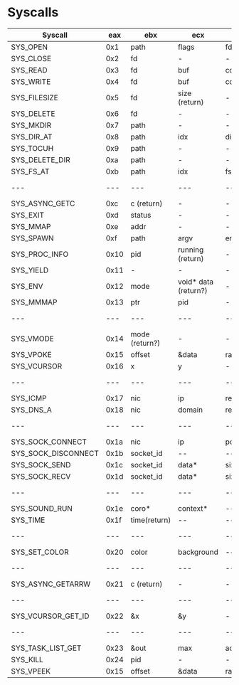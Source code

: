 # Syscalls

| Syscall | eax | ebx | ecx | edx | esi | edi |
|---------|-----|-----|-----|-----|-----|-----|
| SYS_OPEN | 0x1 | path | flags | fd (return) | - | - |
| SYS_CLOSE | 0x2 | fd | - | - | - | - | - |
| SYS_READ | 0x3 | fd | buf | count | offset | - |
| SYS_WRITE | 0x4 | fd | buf | count | offset | - |
| SYS_FILESIZE | 0x5 | fd | size (return) | - | - | - | - |
| SYS_DELETE | 0x6 | fd | - | - | - | - | - |
| SYS_MKDIR | 0x7 | path | - | - | - | - | - |
| SYS_DIR_AT | 0x8 | path | idx | dir_t* | - | - | - |
| SYS_TOCUH | 0x9 | path | - | - | - | - | - |
| SYS_DELETE_DIR | 0xa | path | - | - | - | - | - |
| SYS_FS_AT | 0xb | path | idx | fs_t* | - | - | - |
| --- | --- | --- | --- | --- | --- | --- | --- |
| SYS_ASYNC_GETC | 0xc | c (return) | - | - | - | - | - |
| SYS_EXIT | 0xd | status | - | - | - | - | - |
| SYS_MMAP | 0xe | addr | - | - | - | - | - |
| SYS_SPAWN | 0xf | path | argv | envp | pid (return) | - | - |
| SYS_PROC_INFO | 0x10 | pid | running (return) | - | - | - | - | - |
| SYS_YIELD | 0x11 | - | - | - | - | - | - |
| SYS_ENV | 0x12 | mode | void* data (return?) | - | - | - | - | - |
| SYS_MMMAP | 0x13 | ptr | pid | - | - | - |
| --- | --- | --- | --- | --- | --- | --- | --- |
| SYS_VMODE | 0x14 | mode (return?) | - | - | - | - | - |
| SYS_VPOKE | 0x15 | offset | &data | range | - | - | - |
| SYS_VCURSOR | 0x16 | x | y | - |  - | - | - |
| --- | --- | --- | --- | --- | --- | --- | --- |
| SYS_ICMP | 0x17 | nic | ip | result(return) | -- | -- |
| SYS_DNS_A | 0x18 | nic | domain | result(return) | -- | -- |
| --- | --- | --- | --- | --- | --- | --- | --- |
| SYS_SOCK_CONNECT | 0x1a | nic | ip | port | socket_type/socket_id(return) | -- |
| SYS_SOCK_DISCONNECT | 0x1b | socket_id | -- | -- | -- | -- |
| SYS_SOCK_SEND | 0x1c | socket_id | data* | size | -- | -- |
| SYS_SOCK_RECV | 0x1d | socket_id | data* | size | bytes(return) | -- |
| --- | --- | --- | --- | --- | --- | --- | --- |
| SYS_SOUND_RUN | 0x1e | coro* | context* | -- | -- | -- |
| SYS_TIME | 0x1f | time(return) | -- | -- | -- | -- |
| --- | --- | --- | --- | --- | --- | --- | --- |
| SYS_SET_COLOR | 0x20 | color | background | -- | -- | -- | -- |
| --- | --- | --- | --- | --- | --- | --- | --- |
| SYS_ASYNC_GETARRW | 0x21 | c (return) | - | - | - | - | - |
| --- | --- | --- | --- | --- | --- | --- | --- |
| SYS_VCURSOR_GET_ID | 0x22 | &x | &y | - | - | - |
| --- | --- | --- | --- | --- | --- | --- | --- |
| SYS_TASK_LIST_GET | 0x23 | &out | max | actual | - | - |
| SYS_KILL | 0x24 | pid | - | -| - | - |
| SYS_VPEEK | 0x15 | offset | &data | range | - | - | - |
